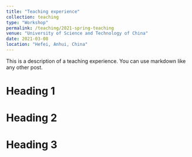 ```yaml
---
title: "Teaching experience"
collection: teaching
type: "Workshop"
permalink: /teaching/2021-spring-teaching
venue: "University of Science and Technology of China"
date: 2021-03-08
location: "Hefei, Anhui, China"
---
```


This is a description of a teaching experience. You can use markdown like any other post.

Heading 1
======

Heading 2
======

Heading 3
======

